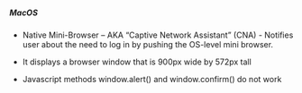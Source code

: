 ##### MacOS

 * Native Mini-Browser – AKA “Captive Network Assistant” (CNA) - Notifies user about the need to log in by pushing the OS-level mini browser.

 * It displays a browser window that is 900px wide by 572px tall

 * Javascript methods window.alert() and window.confirm() do not work

